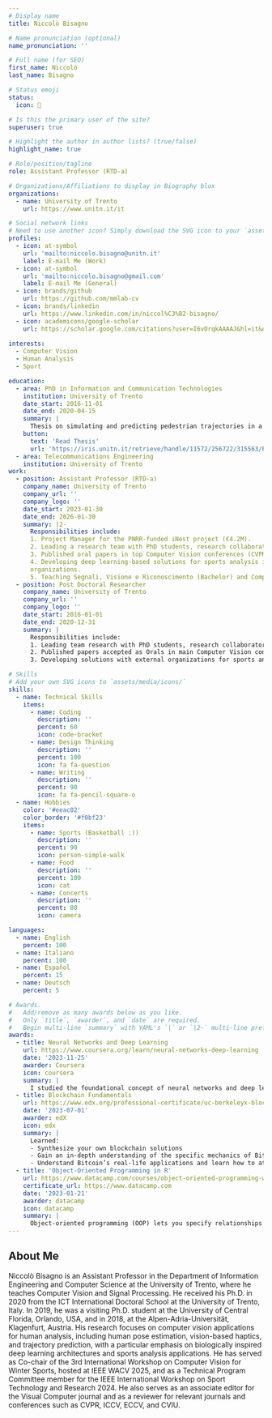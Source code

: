 ```yaml
---
# Display name
title: Niccolò Bisagno

# Name pronunciation (optional)
name_pronunciation: ''

# Full name (for SEO)
first_name: Niccolò
last_name: Bisagno

# Status emoji
status:
  icon: 🦥

# Is this the primary user of the site?
superuser: true

# Highlight the author in author lists? (true/false)
highlight_name: true

# Role/position/tagline
role: Assistant Professor (RTD-a)

# Organizations/Affiliations to display in Biography blox
organizations:
  - name: University of Trento
    url: https://www.unitn.it/it

# Social network links
# Need to use another icon? Simply download the SVG icon to your `assets/media/icons/` folder.
profiles:
  - icon: at-symbol
    url: 'mailto:niccolo.bisagno@unitn.it'
    label: E-mail Me (Work)
  - icon: at-symbol
    url: 'mailto:niccolo.bisagno@gmail.com'
    label: E-mail Me (General)
  - icon: brands/github
    url: https://github.com/mmlab-cv
  - icon: brands/linkedin
    url: https://www.linkedin.com/in/niccol%C3%B2-bisagno/
  - icon: academicons/google-scholar
    url: https://scholar.google.com/citations?user=I6vOrqkAAAAJ&hl=it&oi=ao
 
interests:
  - Computer Vision
  - Human Analysis
  - Sport

education:
  - area: PhD in Information and Communication Technologies
    institution: University of Trento
    date_start: 2016-11-01
    date_end: 2020-04-15
    summary: |
      Thesis on simulating and predicting pedestrian trajectories in a crowd. Supervised by [Prof. Nicola Conci](https://webapps.unitn.it/du/en/Persona/PER0003698/Curriculum).
    button:
      text: 'Read Thesis'
      url: 'https://iris.unitn.it/retrieve/handle/11572/256722/315563/Phd_thesis__Bisagno.pdf'
  - area: Telecommunications Engineering
    institution: University of Trento
work:
  - position: Assistant Professor (RTD-a)
    company_name: University of Trento
    company_url: ''
    company_logo: ''
    date_start: 2023-01-30
    date_end: 2026-01-30
    summary: |2-
      Responsibilities include:
      1. Project Manager for the PNRR-funded iNest project (€4.2M).
      2. Leading a research team with PhD students, research collaborators, and international partners.
      3. Published oral papers in top Computer Vision conferences (CVPR, ICCV).
      4. Developing deep learning-based solutions for sports analysis in Python in collaboration with external
      organizations.
      5. Teaching Segnali, Visione e Riconoscimento (Bachelor) and Computer Vision (Master) courses.
  - position: Post Doctoral Researcher
    company_name: University of Trento
    company_url: ''
    company_logo: ''
    date_start: 2016-01-01
    date_end: 2020-12-31
    summary: |
      Responsibilities include:
      1. Leading team research with PhD students, research collaborators and internationals.
      2. Published papers accepted as Orals in main Computer Vision conferences (CVPR, ICCV) .
      3. Developing solutions with external organizations for sports analysis using deep learning techniques in Python.

# Skills
# Add your own SVG icons to `assets/media/icons/`
skills:
  - name: Technical Skills
    items:
      - name: Coding
        description: ''
        percent: 60
        icon: code-bracket
      - name: Design Thinking
        description: ''
        percent: 100
        icon: fa fa-question
      - name: Writing
        description: ''
        percent: 90
        icon: fa fa-pencil-square-o
  - name: Hobbies
    color: '#eeac02'
    color_border: '#f0bf23'
    items:
      - name: Sports (Basketball :))
        description: ''
        percent: 90
        icon: person-simple-walk
      - name: Food
        description: ''
        percent: 100
        icon: cat
      - name: Concerts
        description: ''
        percent: 80
        icon: camera

languages:
  - name: English
    percent: 100
  - name: Italiano
    percent: 100
  - name: Español
    percent: 15
  - name: Deutsch
    percent: 5

# Awards.
#   Add/remove as many awards below as you like.
#   Only `title`, `awarder`, and `date` are required.
#   Begin multi-line `summary` with YAML's `|` or `|2-` multi-line prefix and indent 2 spaces below.
awards:
  - title: Neural Networks and Deep Learning
    url: https://www.coursera.org/learn/neural-networks-deep-learning
    date: '2023-11-25'
    awarder: Coursera
    icon: coursera
    summary: |
      I studied the foundational concept of neural networks and deep learning. By the end, I was familiar with the significant technological trends driving the rise of deep learning; build, train, and apply fully connected deep neural networks; implement efficient (vectorized) neural networks; identify key parameters in a neural network’s architecture; and apply deep learning to your own applications.
  - title: Blockchain Fundamentals
    url: https://www.edx.org/professional-certificate/uc-berkeleyx-blockchain-fundamentals
    date: '2023-07-01'
    awarder: edX
    icon: edx
    summary: |
      Learned:
      - Synthesize your own blockchain solutions
      - Gain an in-depth understanding of the specific mechanics of Bitcoin
      - Understand Bitcoin’s real-life applications and learn how to attack and destroy Bitcoin, Ethereum, smart contracts and Dapps, and alternatives to Bitcoin’s Proof-of-Work consensus algorithm
  - title: 'Object-Oriented Programming in R'
    url: https://www.datacamp.com/courses/object-oriented-programming-with-s3-and-r6-in-r
    certificate_url: https://www.datacamp.com
    date: '2023-01-21'
    awarder: datacamp
    icon: datacamp
    summary: |
      Object-oriented programming (OOP) lets you specify relationships between functions and the objects that they can act on, helping you manage complexity in your code. This is an intermediate level course, providing an introduction to OOP, using the S3 and R6 systems. S3 is a great day-to-day R programming tool that simplifies some of the functions that you write. R6 is especially useful for industry-specific analyses, working with web APIs, and building GUIs.
---
```


## About Me

Niccolò Bisagno is an Assistant Professor in the Department of Information Engineering and Computer Science at the University of Trento, where he teaches Computer Vision and Signal Processing. He received his Ph.D. in 2020 from the ICT International Doctoral School at the University of Trento, Italy. In 2019, he was a visiting Ph.D. student at the University of Central Florida, Orlando, USA, and in 2018, at the Alpen-Adria-Universität, Klagenfurt, Austria.
His research focuses on computer vision applications for human analysis, including human pose estimation, vision-based haptics, and trajectory prediction, with a particular emphasis on biologically inspired deep learning architectures and sports analysis applications. He has served as Co-chair of the 3rd International Workshop on Computer Vision for Winter Sports, hosted at IEEE WACV 2025, and as a Technical Program Committee member for the IEEE International Workshop on Sport Technology and Research 2024. He also serves as an associate editor for the Visual Computer journal and as a reviewer for relevant journals and conferences such as CVPR, ICCV, ECCV, and CVIU.